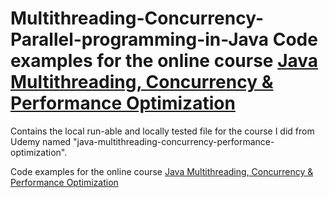 # Multithreading-Concurrency-Parallel-programming-in-Java	Code examples for the online course [Java Multithreading, Concurrency & Performance Optimization](https://www.udemy.com/java-multithreading-concurrency-performance-optimization)



Contains the local run-able and locally tested file for the course I did from Udemy named "java-multithreading-concurrency-performance-optimization".


Code examples for the online course [Java Multithreading, Concurrency & Performance Optimization](https://www.udemy.com/java-multithreading-concurrency-performance-optimization)



